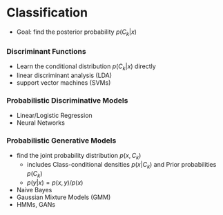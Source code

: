 # Classification
+ Goal: find the posterior probability $p(C_k|x)$

### Discriminant Functions
+ Learn the conditional distribution $p(C_k|x)$ directly
+ linear discriminant analysis (LDA)
+ support vector machines (SVMs)

### Probabilistic Discriminative Models
+ Linear/Logistic Regression
+ Neural Networks

### Probabilistic Generative Models
+ find the joint probability distribution $p(x, C_k)$
  + includes Class-conditional densities $p(x|C_k)$ and Prior probabilities $p(C_k)$
  + $p(y|x) = p(x,y)/p(x)$
+ Naive Bayes
+ Gaussian Mixture Models (GMM)
+ HMMs, GANs